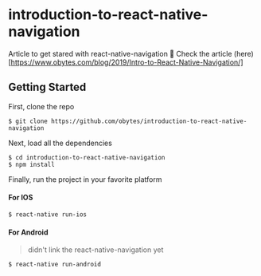 # introduction-to-react-native-navigation

Article to get stared with react-native-navigation 🚀 Check the article (here)[https://www.obytes.com/blog/2019/Intro-to-React-Native-Navigation/]

## Getting Started

First, clone the repo

```
$ git clone https://github.com/obytes/introduction-to-react-native-navigation
```

Next, load all the dependencies  

```
$ cd introduction-to-react-native-navigation
$ npm install
``` 
Finally, run the project in your favorite platform
#### For IOS

```
$ react-native run-ios
```
 #### For Android
> didn't link the react-native-navigation yet
```
$ react-native run-android
```
